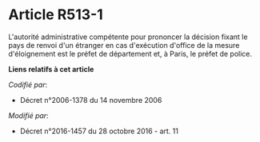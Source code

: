 # Article R513-1

L'autorité administrative compétente pour prononcer la décision fixant le pays de renvoi d'un étranger en cas d'exécution
d'office de la mesure d'éloignement est le préfet de département et, à Paris, le préfet de police.

**Liens relatifs à cet article**

_Codifié par_:

  - Décret n°2006-1378 du 14 novembre 2006

_Modifié par_:

  - Décret n°2016-1457 du 28 octobre 2016 - art. 11
